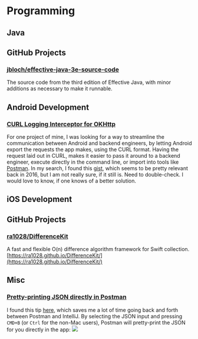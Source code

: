 # Programming
## Java
## GitHub Projects
### [jbloch/effective-java-3e-source-code](https://github.com/jbloch/effective-java-3e-source-code)
The source code from the third edition of Effective Java, with minor additions as necessary to make it runnable.

## Android Development
### [CURL Logging Interceptor for OKHttp](https://gist.github.com/jgilfelt/42d1c020cc66d3f0a0d7)
For one project of mine, I was looking for a way to streamline the communication between Android and backend engineers, by letting Android export the requests the app makes, using the CURL format. Having the request laid out in CURL, makes it easier to pass it around to a backend engineer, execute directly in the command line, or import into tools like [Postman](https://www.getpostman.com/). In my search, I found this [gist](https://gist.github.com/jgilfelt/42d1c020cc66d3f0a0d7), which seems to be pretty relevant back in 2016, but I am not really sure, if it still is. Need to double-check. I would love to know, if one knows of a better solution.

## iOS Development
## GitHub Projects
### [ra1028/DifferenceKit](https://github.com/ra1028/DifferenceKit)
A fast and flexible O(n) difference algorithm framework for Swift collection. [https://ra1028.github.io/DifferenceKit/](https://ra1028.github.io/DifferenceKit/)

## Misc
### [Pretty-printing JSON directly in Postman](https://github.com/postmanlabs/postman-app-support/issues/2378)
I found this tip [here](https://github.com/postmanlabs/postman-app-support/issues/2378), which saves me a lot of time going back and forth between Postman and IntelliJ. By selecting the JSON input and pressing `CMD+B` (or `Ctrl` for the non-Mac users), Postman will pretty-print the JSON for you directly in the app:
![](https://cloud.githubusercontent.com/assets/5114052/19104739/d71c4f8a-8afb-11e6-9109-98cb9975b898.gif)